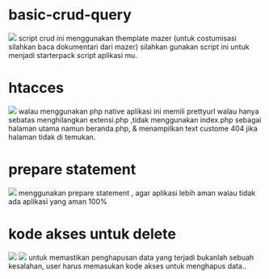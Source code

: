 # basic-crud-query
<img src="https://i.ibb.co/mtBRGVg/Dashboard-Mazer-Admin-Dashboard.png">
script crud ini menggunakan themplate mazer (untuk costumisasi silahkan baca dokumentari dari mazer)
silahkan gunakan script ini untuk menjadi starterpack script aplikasi mu.

# htacces
<img src="https://i.ibb.co/5TQ1rgm/htacess.png">
walau menggunakan php native aplikasi ini memili prettyurl walau hanya sebatas menghilangkan extensi.php
,tidak menggunakan index.php sebagai halaman utama namun beranda.php, & menampilkan text custome 404 jika halaman tidak di temukan.

# prepare statement
<img src="https://i.ibb.co/XVwYTf5/prepare-statement.png">
menggunakan prepare statement , agar aplikasi lebih aman walau tidak ada aplikasi yang aman 100%

# kode akses untuk delete
<img src="https://i.ibb.co/ChK3bkh/Dashboard-Mazer-Admin-Dashboard-1.png">
<img src="https://i.ibb.co/fvWGKsC/fff.png">
untuk memastikan penghapusan data yang terjadi bukanlah sebuah kesalahan, user harus memasukan kode akses untuk menghapus data..

